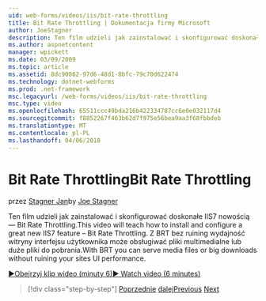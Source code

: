 ```yaml
---
uid: web-forms/videos/iis/bit-rate-throttling
title: Bit Rate Throttling | Dokumentacja firmy Microsoft
author: JoeStagner
description: Ten film udzieli jak zainstalować i skonfigurować doskonałe IIS7 nowością — Bit Rate Throttling. Z BRT może obsługiwać pliki multimedialne lub withou duże pliki do pobrania...
ms.author: aspnetcontent
manager: wpickett
ms.date: 03/09/2009
ms.topic: article
ms.assetid: 8dc90862-97d6-48d1-8bfc-79c70d622474
ms.technology: dotnet-webforms
ms.prod: .net-framework
msc.legacyurl: /web-forms/videos/iis/bit-rate-throttling
msc.type: video
ms.openlocfilehash: 65511ccc49bda216b422334787cc6e0e032117d4
ms.sourcegitcommit: f8852267f463b62d7f975e56bea9aa3f68fbbdeb
ms.translationtype: MT
ms.contentlocale: pl-PL
ms.lasthandoff: 04/06/2018
---
```

<a name="bit-rate-throttling"></a><span data-ttu-id="e8f77-104">Bit Rate Throttling</span><span class="sxs-lookup"><span data-stu-id="e8f77-104">Bit Rate Throttling</span></span>
====================
<span data-ttu-id="e8f77-105">przez [Stagner Jan](https://github.com/JoeStagner)</span><span class="sxs-lookup"><span data-stu-id="e8f77-105">by [Joe Stagner](https://github.com/JoeStagner)</span></span>

<span data-ttu-id="e8f77-106">Ten film udzieli jak zainstalować i skonfigurować doskonałe IIS7 nowością — Bit Rate Throttling.</span><span class="sxs-lookup"><span data-stu-id="e8f77-106">This video will teach how to install and configure a great new IIS7 feature – Bit Rate Throttling.</span></span> <span data-ttu-id="e8f77-107">Z BRT bez ruining wydajność witryny interfejsu użytkownika może obsługiwać pliki multimedialne lub duże pliki do pobrania.</span><span class="sxs-lookup"><span data-stu-id="e8f77-107">With BRT you can serve media files or big downloads without ruining your sites UI performance.</span></span>

[<span data-ttu-id="e8f77-108">&#9654;Obejrzyj klip wideo (minuty 6)</span><span class="sxs-lookup"><span data-stu-id="e8f77-108">&#9654; Watch video (6 minutes)</span></span>](https://channel9.msdn.com/Blogs/ASP-NET-Site-Videos/bit-rate-throttling)

> [!div class="step-by-step"]
> <span data-ttu-id="e8f77-109">[Poprzednie](installing-ftp7.md)
> [dalej](iis7-playlists.md)</span><span class="sxs-lookup"><span data-stu-id="e8f77-109">[Previous](installing-ftp7.md)
[Next](iis7-playlists.md)</span></span>

